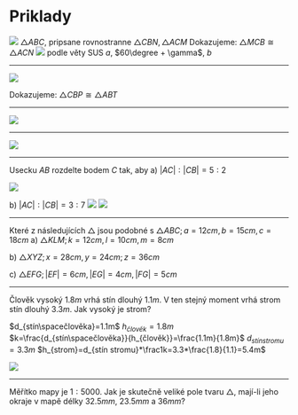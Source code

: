 # Priklady

![](Pasted%20image%2020230606135400.png)
$\triangle ABC$, pripsane rovnostranne $\triangle CBN, \triangle ACM$
Dokazujeme: $\triangle MCB\cong\triangle ACN$
![](Pasted%20image%2020230606140002.png)
podle věty SUS
$a$, $60\degree + \gamma$, $b$

---

![](Pasted%20image%2020230606140851.png)

Dokazujeme: $\triangle CBP\cong\triangle ABT$

---

![](Pasted%20image%2020230606142547.png)

---

![](Pasted%20image%2020230607111239.png)

---

Usecku $AB$ rozdelte bodem $C$ tak, aby 
a) $|AC|:|CB|=5:2$

![](Pasted%20image%2020230607113346.png)

b) $|AC|:|CB|=3:7$
![](Pasted%20image%2020230607114014.png)
![](Pasted%20image%2020230607114133.png)

---

Které z následujících $\triangle$ jsou podobné
s $\triangle ABC; a=12cm, b=15cm,c=18cm$
a) $\triangle KLM; k=12cm,l=10cm,m=8cm$



b) $\triangle XYZ;x=28cm,y=24cm;z=36cm$

c) $\triangle EFG; |EF|=6cm,|EG|=4cm,|FG|=5cm$

---

Člověk vysoký $1.8m$ vrhá stín dlouhý $1.1m$. V ten stejný moment vrhá strom stín dlouhý $3.3m$. Jak vysoký je strom?

$d_{stín\spacečlověka}=1.1m$
$h_{člověk}=1.8m$
$k=\frac{d_{stín\spacečlověka}}{h_{člověk}}=\frac{1.1m}{1.8m}$
$d_{stín stromu}=3.3m$
$h_{strom}=d_{stín stromu}*\frac1k=3.3*\frac{1.8}{1.1}=5.4m$

![](Pasted%20image%2020230608114007.png)

---
Měřítko mapy je $1:5000$. Jak je skutečně veliké pole tvaru $\triangle$, mají-li jeho okraje v mapě délky $32.5mm$, $23.5mm$ a $36mm$?

